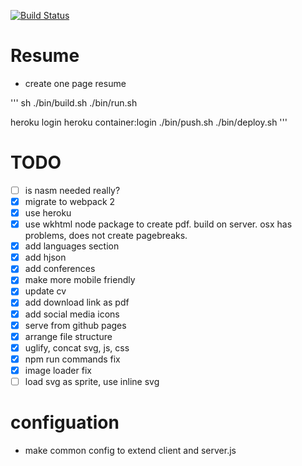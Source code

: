 [![Build Status](https://img.shields.io/travis/berkin/resume.svg?style=flat)](https://travis-ci.org/berkin/resume)

# Resume
 - create one page resume

''' sh
./bin/build.sh
./bin/run.sh

heroku login
heroku container:login
./bin/push.sh
./bin/deploy.sh
'''
 
# TODO
- [ ] is nasm needed really?
- [x] migrate to webpack 2
- [x] use heroku
- [x] use wkhtml node package to create pdf. build on server. osx has problems, does not create pagebreaks.
- [x] add languages section
- [x] add hjson
- [x] add conferences
- [x] make more mobile friendly
- [x] update cv
- [x] add download link as pdf
- [x] add social media icons
- [x] serve from github pages
- [x] arrange file structure
- [x] uglify, concat svg, js, css
- [x] npm run commands fix
- [x] image loader fix	
- [ ] load svg as sprite, use inline svg

# configuation
- make common config to extend client and server.js


